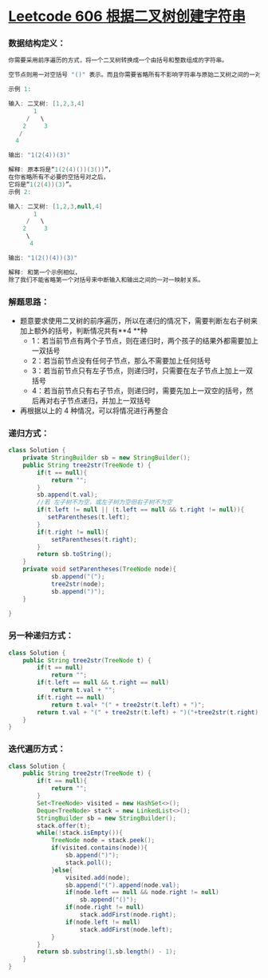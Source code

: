 # 						[Leetcode 606 根据二叉树创建字符串](https://leetcode-cn.com/problems/construct-string-from-binary-tree/)

### 数据结构定义：

````java
你需要采用前序遍历的方式，将一个二叉树转换成一个由括号和整数组成的字符串。

空节点则用一对空括号 "()" 表示。而且你需要省略所有不影响字符串与原始二叉树之间的一对一映射关系的空括号对。

示例 1:

输入: 二叉树: [1,2,3,4]
       1
     /   \
    2     3
   /    
  4     

输出: "1(2(4))(3)"

解释: 原本将是“1(2(4)())(3())”，
在你省略所有不必要的空括号对之后，
它将是“1(2(4))(3)”。
示例 2:

输入: 二叉树: [1,2,3,null,4]
       1
     /   \
    2     3
     \  
      4 

输出: "1(2()(4))(3)"

解释: 和第一个示例相似，
除了我们不能省略第一个对括号来中断输入和输出之间的一对一映射关系。
````

### 解题思路：

+ 题意要求使用二叉树的前序遍历，所以在递归的情况下，需要判断左右子树来加上额外的括号，判断情况共有**4 **种
  - 1：若当前节点有两个子节点，则在递归时，两个孩子的结果外都需要加上一双括号
  - 2：若当前节点没有任何子节点，那么不需要加上任何括号
  - 3：若当前节点只有左子节点，则递归时，只需要在左子节点上加上一双括号
  - 4：若当前节点只有右子节点，则递归时，需要先加上一双空的括号，然后再对右子节点递归，并加上一双括号
+ 再根据以上的 4 种情况，可以将情况进行再整合

### 递归方式：

````java
class Solution {
    private StringBuilder sb = new StringBuilder();
    public String tree2str(TreeNode t) {
        if(t == null){
            return "";
        }
        sb.append(t.val);
        //若 左子树不为空，或左子树为空但右子树不为空
        if(t.left != null || (t.left == null && t.right != null)){
           setParentheses(t.left);
        }
        if(t.right != null){
            setParentheses(t.right);
        }
        return sb.toString();
    }
    private void setParentheses(TreeNode node){
            sb.append("(");
            tree2str(node);
            sb.append(")");
    }
   
}
````

### 另一种递归方式：

````java
class Solution {
    public String tree2str(TreeNode t) {
        if(t == null)
            return "";
        if(t.left == null && t.right == null)
            return t.val + "";
        if(t.right == null)
            return t.val+ "(" + tree2str(t.left) + ")";
        return t.val + "(" + tree2str(t.left) + ")("+tree2str(t.right) +")";
    }
}
````

### 迭代遍历方式：

````java
class Solution {
    public String tree2str(TreeNode t) {
        if(t == null){
            return "";
        }
        Set<TreeNode> visited = new HashSet<>();
        Deque<TreeNode> stack = new LinkedList<>();
        StringBuilder sb = new StringBuilder();
        stack.offer(t);
        while(!stack.isEmpty()){
            TreeNode node = stack.peek();
            if(visited.contains(node)){
                sb.append(")");
                stack.poll();
            }else{
                visited.add(node);
                sb.append("(").append(node.val);
                if(node.left == null && node.right != null)
                    sb.append("()");
                if(node.right != null)
                    stack.addFirst(node.right);
                if(node.left != null)
                    stack.addFirst(node.left);
            }
        }
        return sb.substring(1,sb.length() - 1);
    }
}
````

